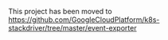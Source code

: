This project has been moved to
https://github.com/GoogleCloudPlatform/k8s-stackdriver/tree/master/event-exporter
